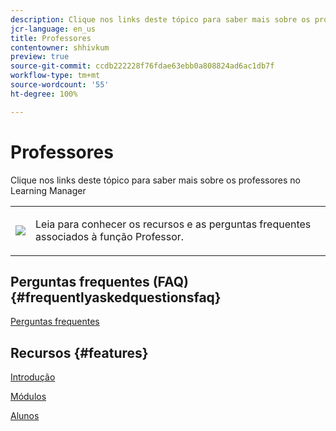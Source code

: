 ```yaml
---
description: Clique nos links deste tópico para saber mais sobre os professores no Learning Manager
jcr-language: en_us
title: Professores
contentowner: shhivkum
preview: true
source-git-commit: ccdb222228f76fdae63ebb0a808824ad6ac1db7f
workflow-type: tm+mt
source-wordcount: '55'
ht-degree: 100%

---
```




# Professores

Clique nos links deste tópico para saber mais sobre os professores no Learning Manager

<table> 
 <tbody>
  <tr> 
   <td><img src="assets/instructoricon.jpg"></td> 
   <td><p>Leia para conhecer os recursos e as perguntas frequentes associados à função Professor.</p></td> 
  </tr> 
 </tbody>
</table>

## Perguntas frequentes (FAQ) {#frequentlyaskedquestionsfaq}

[Perguntas frequentes](instructors/frequently-asked-questions-for-instructors.md)

## Recursos {#features}

[Introdução](instructors/feature-summary/getting-started.md)

[Módulos](instructors/feature-summary/modules.md)

[Alunos](instructors/feature-summary/learners.md)
